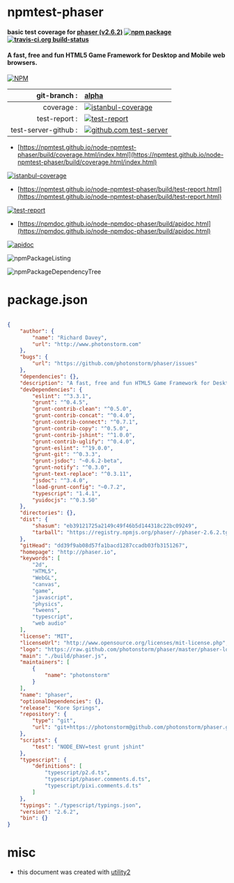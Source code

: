 # npmtest-phaser

#### basic test coverage for  [phaser (v2.6.2)](http://phaser.io)  [![npm package](https://img.shields.io/npm/v/npmtest-phaser.svg?style=flat-square)](https://www.npmjs.org/package/npmtest-phaser) [![travis-ci.org build-status](https://api.travis-ci.org/npmtest/node-npmtest-phaser.svg)](https://travis-ci.org/npmtest/node-npmtest-phaser)

#### A fast, free and fun HTML5 Game Framework for Desktop and Mobile web browsers.

[![NPM](https://nodei.co/npm/phaser.png?downloads=true&downloadRank=true&stars=true)](https://www.npmjs.com/package/phaser)

| git-branch : | [alpha](https://github.com/npmtest/node-npmtest-phaser/tree/alpha)|
|--:|:--|
| coverage : | [![istanbul-coverage](https://npmtest.github.io/node-npmtest-phaser/build/coverage.badge.svg)](https://npmtest.github.io/node-npmtest-phaser/build/coverage.html/index.html)|
| test-report : | [![test-report](https://npmtest.github.io/node-npmtest-phaser/build/test-report.badge.svg)](https://npmtest.github.io/node-npmtest-phaser/build/test-report.html)|
| test-server-github : | [![github.com test-server](https://npmtest.github.io/node-npmtest-phaser/GitHub-Mark-32px.png)](https://npmtest.github.io/node-npmtest-phaser/build/app/index.html) | | build-artifacts : | [![build-artifacts](https://npmtest.github.io/node-npmtest-phaser/glyphicons_144_folder_open.png)](https://github.com/npmtest/node-npmtest-phaser/tree/gh-pages/build)|

- [https://npmtest.github.io/node-npmtest-phaser/build/coverage.html/index.html](https://npmtest.github.io/node-npmtest-phaser/build/coverage.html/index.html)

[![istanbul-coverage](https://npmtest.github.io/node-npmtest-phaser/build/screenCapture.buildCi.browser.%252Ftmp%252Fbuild%252Fcoverage.lib.html.png)](https://npmtest.github.io/node-npmtest-phaser/build/coverage.html/index.html)

- [https://npmtest.github.io/node-npmtest-phaser/build/test-report.html](https://npmtest.github.io/node-npmtest-phaser/build/test-report.html)

[![test-report](https://npmtest.github.io/node-npmtest-phaser/build/screenCapture.buildCi.browser.%252Ftmp%252Fbuild%252Ftest-report.html.png)](https://npmtest.github.io/node-npmtest-phaser/build/test-report.html)

- [https://npmdoc.github.io/node-npmdoc-phaser/build/apidoc.html](https://npmdoc.github.io/node-npmdoc-phaser/build/apidoc.html)

[![apidoc](https://npmdoc.github.io/node-npmdoc-phaser/build/screenCapture.buildCi.browser.%252Ftmp%252Fbuild%252Fapidoc.html.png)](https://npmdoc.github.io/node-npmdoc-phaser/build/apidoc.html)

![npmPackageListing](https://npmtest.github.io/node-npmtest-phaser/build/screenCapture.npmPackageListing.svg)

![npmPackageDependencyTree](https://npmtest.github.io/node-npmtest-phaser/build/screenCapture.npmPackageDependencyTree.svg)



# package.json

```json

{
    "author": {
        "name": "Richard Davey",
        "url": "http://www.photonstorm.com"
    },
    "bugs": {
        "url": "https://github.com/photonstorm/phaser/issues"
    },
    "dependencies": {},
    "description": "A fast, free and fun HTML5 Game Framework for Desktop and Mobile web browsers.",
    "devDependencies": {
        "eslint": "^3.3.1",
        "grunt": "^0.4.5",
        "grunt-contrib-clean": "^0.5.0",
        "grunt-contrib-concat": "^0.4.0",
        "grunt-contrib-connect": "^0.7.1",
        "grunt-contrib-copy": "^0.5.0",
        "grunt-contrib-jshint": "^1.0.0",
        "grunt-contrib-uglify": "^0.4.0",
        "grunt-eslint": "^19.0.0",
        "grunt-git": "^0.3.3",
        "grunt-jsdoc": "~0.6.2-beta",
        "grunt-notify": "^0.3.0",
        "grunt-text-replace": "^0.3.11",
        "jsdoc": "^3.4.0",
        "load-grunt-config": "~0.7.2",
        "typescript": "1.4.1",
        "yuidocjs": "^0.3.50"
    },
    "directories": {},
    "dist": {
        "shasum": "eb39121725a2149c49f46b5d144318c22bc09249",
        "tarball": "https://registry.npmjs.org/phaser/-/phaser-2.6.2.tgz"
    },
    "gitHead": "dd39f9ab08d57fa1bacd1287ccadb03fb3151267",
    "homepage": "http://phaser.io",
    "keywords": [
        "2d",
        "HTML5",
        "WebGL",
        "canvas",
        "game",
        "javascript",
        "physics",
        "tweens",
        "typescript",
        "web audio"
    ],
    "license": "MIT",
    "licenseUrl": "http://www.opensource.org/licenses/mit-license.php",
    "logo": "https://raw.github.com/photonstorm/phaser/master/phaser-logo-small.png",
    "main": "./build/phaser.js",
    "maintainers": [
        {
            "name": "photonstorm"
        }
    ],
    "name": "phaser",
    "optionalDependencies": {},
    "release": "Kore Springs",
    "repository": {
        "type": "git",
        "url": "git+https://photonstorm@github.com/photonstorm/phaser.git"
    },
    "scripts": {
        "test": "NODE_ENV=test grunt jshint"
    },
    "typescript": {
        "definitions": [
            "typescript/p2.d.ts",
            "typescript/phaser.comments.d.ts",
            "typescript/pixi.comments.d.ts"
        ]
    },
    "typings": "./typescript/typings.json",
    "version": "2.6.2",
    "bin": {}
}
```



# misc
- this document was created with [utility2](https://github.com/kaizhu256/node-utility2)
